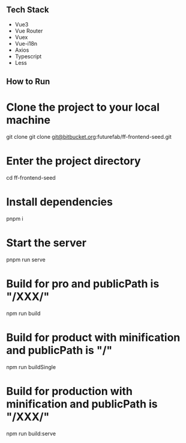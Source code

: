 ## Tech Stack

-   Vue3
-   Vue Router
-   Vuex
-   Vue-i18n
-   Axios
-   Typescript
-   Less

## How to Run

# Clone the project to your local machine

git clone git clone git@bitbucket.org:futurefab/ff-frontend-seed.git

# Enter the project directory

cd ff-frontend-seed

# Install dependencies

pnpm i

# Start the server

pnpm run serve

# Build for pro and publicPath is "/XXX/"

npm run build

# Build for product with minification and publicPath is "/"

npm run buildSingle

# Build for production with minification and publicPath is "/XXX/"

npm run build:serve
